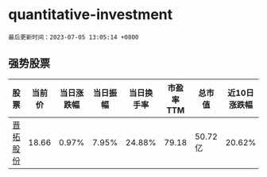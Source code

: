 # quantitative-investment

`最后更新时间：2023-07-05 13:05:14 +0800`

## 强势股票

|股票|当前价|当日涨跌幅|当日振幅|当日换手率|市盈率TTM|总市值|近10日涨跌幅|
|----|----|----|----|----|----|----|----|
|[晋拓股份](https://xueqiu.com/S/SH603211)|18.66|0.97%|7.95%|24.88%|79.18|50.72亿|20.62%|
